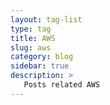 ```yaml
---
layout: tag-list
type: tag
title: AWS
slug: aws
category: blog
sidebar: true
description: >
   Posts related AWS
---
```

